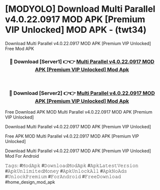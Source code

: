 # [MODYOLO] Download Multi Parallel v4.0.22.0917 MOD APK [Premium VIP Unlocked] MOD APK - (twt34)
Download Multi Parallel v4.0.22.0917 MOD APK [Premium VIP Unlocked] Free Mod APK

<div align="center">
<h3>🔴 Download [Server1] 👉👉 <a href="https://apk-comot.site?title=Multi_Parallel_v4.0.22.0917_MOD_APK_[Premium_VIP_Unlocked]">Multi Parallel v4.0.22.0917 MOD APK [Premium VIP Unlocked] Mod Apk</a></h3><br>

<h3>🔴 Download [Server2] 👉👉 <a href="https://apk-comot.site?title=Multi_Parallel_v4.0.22.0917_MOD_APK_[Premium_VIP_Unlocked]">Multi Parallel v4.0.22.0917 MOD APK [Premium VIP Unlocked] Mod Apk</a></h3>
</div>


Free Download APK MOD Multi Parallel v4.0.22.0917 MOD APK [Premium VIP Unlocked]

Download Multi Parallel v4.0.22.0917 MOD APK [Premium VIP Unlocked] 

Free APK MOD Multi Parallel v4.0.22.0917 MOD APK [Premium VIP Unlocked] 

Download Multi Parallel v4.0.22.0917 MOD APK [Premium VIP Unlocked] Mod For Android

𝚃𝚊𝚐𝚜: #𝙼𝚘𝚍𝙰𝚙𝚔 #𝙳𝚘𝚠𝚗𝚕𝚘𝚊𝚍𝙼𝚘𝚍𝙰𝚙𝚔 #𝙰𝚙𝚔𝙻𝚊𝚝𝚎𝚜𝚝𝚅𝚎𝚛𝚜𝚒𝚘𝚗 #𝙰𝚙𝚔𝚄𝚗𝚕𝚒𝚖𝚒𝚝𝚎𝚍𝙼𝚘𝚗𝚎𝚢 #𝙰𝚙𝚔𝚄𝚗𝚕𝚘𝚌𝚔𝙰𝚕𝚕 #𝙰𝚙𝚔𝙽𝚘𝙰𝚍𝚜 #𝚄𝚗𝚕𝚘𝚌𝚔𝙿𝚛𝚎𝚖𝚒𝚞𝚖 #𝙵𝚘𝚛𝙰𝚗𝚍𝚛𝚘𝚒𝚍 #𝙵𝚛𝚎𝚎𝙳𝚘𝚠𝚗𝚕𝚘𝚊𝚍 #home_design_mod_apk